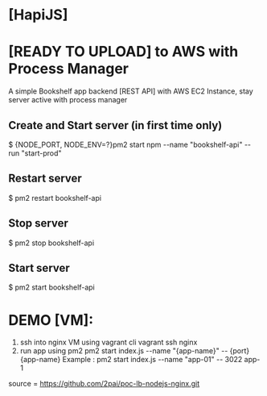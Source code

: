 # [HapiJS]

# [READY TO UPLOAD] to AWS with Process Manager

A simple Bookshelf app backend [REST API] with AWS EC2 Instance, stay server active with process manager

## Create and Start server (in first time only)

$ {NODE_PORT, NODE_ENV=?}pm2 start npm --name "bookshelf-api" -- run "start-prod"

## Restart server

$ pm2 restart bookshelf-api

## Stop server

$ pm2 stop bookshelf-api

## Start server

$ pm2 start bookshelf-api

# DEMO [VM]:

1. ssh into nginx VM using vagrant cli vagrant ssh nginx
2. run app using pm2 pm2 start index.js --name "{app-name}" -- {port} {app-name} Example : pm2 start index.js --name "app-01" -- 3022 app-1

source = <https://github.com/2pai/poc-lb-nodejs-nginx.git>
